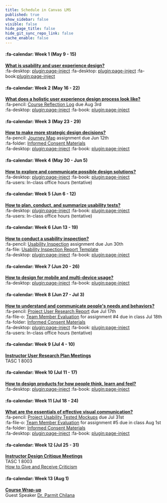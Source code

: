 ```yaml
---
title: Schedule in Canvas LMS
published: true
show_sidebar: false
visible: false
hide_page_title: false
hide_git_sync_repo_link: false
cache_enable: false
---
```


#### :fa-calendar: Week 1 (May 9 - 15)
**[What is usability and user experience design?](https://sso.canvaslms.com/courses/1413912/modules/items/19505423)**  
:fa-desktop: [plugin:page-inject](/all-slides/week-01-1?template=partials/pdflinkonly)
:fa-desktop: [plugin:page-inject](/all-slides/week-01-2?template=partials/pdflinkonly)
:fa-book:[plugin:page-inject](/all-readings/week-01?template=partials/embedlycardlinkonly)  

#### :fa-calendar: Week 2 (May 16 - 22)
**[What does a holistic user experience design process look like?](https://sso.canvaslms.com/courses/1413912/modules/items/19505424)**  
:fa-pencil: [Course Reflection Log](https://canvas.sfu.ca/courses/38847/assignments/292822) due Aug 3rd   
:fa-desktop: [plugin:page-inject](/all-slides/week-02?template=partials/pdflinkonly)
:fa-book: [plugin:page-inject](/all-readings/week-02?template=partials/embedlycardlinkonly)  

#### :fa-calendar: Week 3 (May 23 - 29)
**[How to make more strategic design decisions?](https://sso.canvaslms.com/courses/1413912/modules/items/19505425)**   
:fa-pencil: [Journey Map](https://canvas.sfu.ca/courses/38847/assignments/292821) assignment due Jun 12th  
:fa-folder: [Informed Consent Materials](https://canvas.sfu.ca/courses/38847/files/folder/Handouts/Informed%20Consent)  
:fa-desktop: [plugin:page-inject](/all-slides/week-03?template=partials/pdflinkonly)
:fa-book: [plugin:page-inject](/all-readings/week-03?template=partials/embedlycardlinkonly)  

#### :fa-calendar: Week 4 (May 30 - Jun 5)
**[How to explore and communicate possible design solutions?](https://sso.canvaslms.com/courses/1413912/modules/items/19505426)**  
:fa-desktop: [plugin:page-inject](/all-slides/week-04?template=partials/pdflinkonly)
:fa-book: [plugin:page-inject](/all-readings/week-04?template=partials/embedlycardlinkonly)  
:fa-users: In-class office hours (tentative)  

#### :fa-calendar: Week 5 (Jun 6 - 12)
**[How to plan, conduct, and summarize usability tests?](https://sso.canvaslms.com/courses/1413912/modules/items/19505427)**   
:fa-desktop: [plugin:page-inject](/all-slides/week-05?template=partials/pdflinkonly)
:fa-book: [plugin:page-inject](/all-readings/week-05?template=partials/embedlycardlinkonly)  
:fa-users: In-class office hours (tentative)  

#### :fa-calendar: Week 6 (Jun 13 - 19)
**[How to conduct a usability inspection?](https://sso.canvaslms.com/courses/1413912/modules/items/19505428)**   
:fa-pencil: [Usability Inspection](https://canvas.sfu.ca/courses/38847/assignments/292823) assignment due Jun 30th  
:fa-file: [Usability Inspection Report Template](https://canvas.sfu.ca/courses/36662/files/folder/Handouts/Usability%20Inspection%20Report%20Template)  
:fa-desktop: [plugin:page-inject](/all-slides/week-06?template=partials/pdflinkonly)
:fa-book: [plugin:page-inject](/all-readings/week-06?template=partials/embedlycardlinkonly)  

#### :fa-calendar: Week 7 (Jun 20 - 26)
**[How to design for mobile and multi-device usage?](https://sso.canvaslms.com/courses/1413912/modules/items/19505429)**  
:fa-desktop: [plugin:page-inject](/all-slides/week-07?template=partials/pdflinkonly)
:fa-book: [plugin:page-inject](/all-readings/week-07?template=partials/embedlycardlinkonly)  

#### :fa-calendar: Week 8 (Jun 27 - Jul 3)
**[How to understand and communicate people's needs and behaviors?](https://sso.canvaslms.com/courses/1413912/modules/items/19505430)**   
:fa-pencil: [Project User Research Report](https://canvas.sfu.ca/courses/38847/assignments/292825) due Jul 17th  
:fa-file-o: [Team Member Evaluation](https://canvas.sfu.ca/courses/38847/files/folder/Handouts/Team%20Member%20Evaluations) for  assignment #4 due in class Jul 18th  
:fa-folder: [Informed Consent Materials](https://canvas.sfu.ca/courses/38847/files/folder/Handouts/Informed%20Consent)  
:fa-desktop: [plugin:page-inject](/all-slides/week-08?template=partials/pdflinkonly)
:fa-book: [plugin:page-inject](/all-readings/week-08?template=partials/embedlycardlinkonly)  
:fa-users: In-class office hours (tentative)  

#### :fa-calendar: Week 9 (Jul 4 - 10)
**[Instructor User Research Plan Meetings](https://sso.canvaslms.com/courses/1413912/modules/items/19505431)**  
TASC 1 8003

#### :fa-calendar: Week 10 (Jul 11 - 17)  
**[How to design products for how people think, learn and feel?](https://sso.canvaslms.com/courses/1413912/modules/items/19505432)**  
:fa-desktop: [plugin:page-inject](/all-slides/week-10?template=partials/pdflinkonly)
:fa-book: [plugin:page-inject](/all-readings/week-10?template=partials/embedlycardlinkonly)  

#### :fa-calendar: Week 11 (Jul 18 - 24)
**[What are the essentials of effective visual communication?](https://sso.canvaslms.com/courses/1413912/modules/items/19505433)**   
:fa-pencil: [Project Usability Tested Mockups](https://canvas.sfu.ca/courses/38847/assignments/292824) due Jul 31st    
:fa-file-o: [Team Member Evaluation](https://canvas.sfu.ca/courses/38847/files/folder/Handouts/Team%20Member%20Evaluations) for assignment #5 due in class Aug 1st  
:fa-folder: [Informed Consent Materials](https://canvas.sfu.ca/courses/38847/files/folder/Handouts/Informed%20Consent)  
:fa-desktop: [plugin:page-inject](/all-slides/week-11?template=partials/pdflinkonly)
:fa-book: [plugin:page-inject](/all-readings/week-11?template=partials/embedlycardlinkonly)  

#### :fa-calendar: Week 12 (Jul 25 - 31)
**[Instructor Design Critique Meetings](https://sso.canvaslms.com/courses/1413912/modules/items/19505434)**  
TASC 1 8003  
<i class="fa fa-book" aria-hidden="true"></i> [How to Give and Receive Criticism](http://scottberkun.com/essays/35-how-to-give-and-receive-criticism/)

#### :fa-calendar: Week 13 (Aug 1)
**[Course Wrap-up](https://sso.canvaslms.com/courses/1413912/modules/items/19505435)**    
Guest Speaker [Dr. Parmit Chilana](http://hci.cs.sfu.ca/)  
